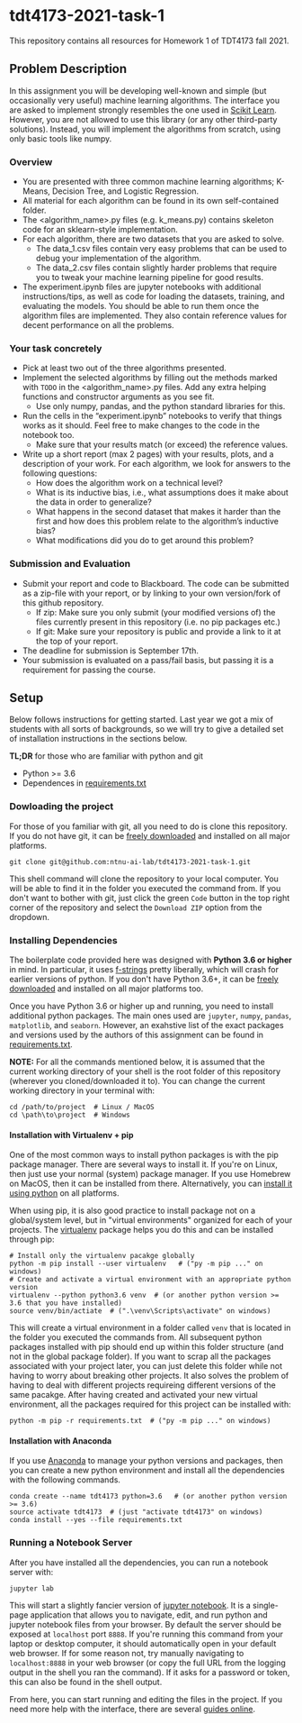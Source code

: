 # tdt4173-2021-task-1

This repository contains all resources for Homework 1 of TDT4173 fall 2021.

## Problem Description

In this assignment you will be developing well-known and simple (but occasionally very useful) machine learning algorithms. The interface you are asked to implement strongly resembles the one used in [Scikit Learn]( https://scikit-learn.org/stable/). However, you are not allowed to use this library (or any other third-party solutions). Instead, you will implement the algorithms from scratch, using only basic tools like numpy.

### Overview
- You are presented with three common machine learning algorithms; K-Means, Decision Tree, and Logistic Regression.
- All material for each algorithm can be found in its own self-contained folder.
- The <algorithm_name>.py files (e.g. k_means.py) contains skeleton code for an sklearn-style implementation.
- For each algorithm, there are two datasets that you are asked to solve. 
  - The data_1.csv files contain very easy problems that can be used to debug your implementation of the algorithm.
  - The data_2.csv files contain slightly harder problems that require you to tweak your machine learning pipeline for good results.
- The experiment.ipynb files are jupyter notebooks with additional instructions/tips, as well as code for loading the datasets, training, and evaluating the models. You should be able to run them once the algorithm files are implemented. They also contain reference values for decent performance on all the problems. 

### Your task concretely
- Pick at least two out of the three algorithms presented.
- Implement the selected algorithms by filling out the methods marked with `TODO` in the <algorithm_name>.py files. Add any extra helping functions and constructor arguments as you see fit.
  - Use only numpy, pandas, and the python standard libraries for this.
- Run the cells in the “experiment.ipynb” notebooks to verify that things works as it should. Feel free to make changes to the code in the notebook too.
  - Make sure that your results match (or exceed) the reference values.
- Write up a short report (max 2 pages) with your results, plots, and a description of your work. For each algorithm, we look for answers to the following questions:
  - How does the algorithm work on a technical level?
  - What is its inductive bias, i.e., what assumptions does it make about the data in order to generalize?
  - What happens in the second dataset that makes it harder than the first and how does this problem relate to the algorithm’s inductive bias?
  - What modifications did you do to get around this problem?


### Submission and Evaluation
- Submit your report and code to Blackboard. The code can be submitted as a zip-file with your report, or by linking to your own version/fork of this github repository.
  - If zip: Make sure you only submit (your modified versions of) the files currently present in this repository (i.e. no pip packages etc.)
  - If git: Make sure your repository is public and provide a link to it at the top of your report.
- The deadline for submission is September 17th.
- Your submission is evaluated on a pass/fail basis, but passing it is a requirement for passing the course.


## Setup 

Below follows instructions for getting started. Last year we got a mix of students with all sorts of backgrounds, so we will try to give a detailed set of installation instructions in the sections below.

**TL;DR** for those who are familiar with python and git 
- Python >= 3.6 
- Dependences in [requirements.txt](requirements.txt)

### Dowloading the project 

For those of you familiar with git, all you need to do is clone this repository. If you do not have git, it can be [freely downloaded](https://git-scm.com/downloads) and installed on all major platforms.

```
git clone git@github.com:ntnu-ai-lab/tdt4173-2021-task-1.git
```

This shell command will clone the repository to your local computer. You will be able to find it in the folder you executed the command from. If you don't want to bother with git, just click the green `Code` button in the top right corner of the repository and select the `Download ZIP` option from the dropdown.

### Installing Dependencies 

The boilerplate code provided here was designed with **Python 3.6 or higher** in mind. In particular, it uses [f-strings](https://realpython.com/python-f-strings/) pretty liberally, which will crash for earlier versions of python. If you don't have Python 3.6+, it can be [freely downloaded](https://www.python.org/downloads/) and installed on all major platforms too.

Once you have Python 3.6 or higher up and running, you need to install additional python packages. The main ones used are `jupyter`, `numpy`, `pandas`, `matplotlib`, and `seaborn`. However, an exahstive list of the exact packages and versions used by the authors of this assignment can be found in [requirements.txt](./requirements.txt).

**NOTE:** For all the commands mentioned below, it is assumed that the current working directory of your shell is the root folder of this repository (wherever you cloned/downloaded it to). You can change the current working directory in your terminal with:

```
cd /path/to/project  # Linux / MacOS 
cd \path\to\project  # Windows
```

#### Installation with Virtualenv + pip

One of the most common ways to install python packages is with the pip package manager. There are several ways to install it. If you're on Linux, then just use your normal (system) package manager. If you use Homebrew on MacOS, then it can be installed from there. Alternatively, you can [install it using python](https://pip.pypa.io/en/stable/installation/) on all platforms.

When using pip, it is also good practice to install package not on a global/system level, but in "virtual environments" organized for each of your projects. The [virtualenv](https://packaging.python.org/guides/installing-using-pip-and-virtual-environments/) package helps you do this and can be installed through pip:

```
# Install only the virtualenv pacakge globally
python -m pip install --user virtualenv   # ("py -m pip ..." on windows)
# Create and activate a virtual environment with an appropriate python version 
virtualenv --python python3.6 venv  # (or another python version >= 3.6 that you have installed)
source venv/bin/actiate  # (".\venv\Scripts\activate" on windows)
```

This will create a virtual environment in a folder called `venv` that is located in the folder you executed the commands from. All subsequent python packages installed with pip should end up within this folder structure (and not in the global package folder). If you want to scrap all the packages associated with your project later, you can just delete this folder while not having to worry about breaking other projects. It also solves the problem of having to deal with different projects requireing different versions of the same pacakge. After having created and activated your new virtual environment, all the packages required for this project can be installed with:

```
python -m pip -r requirements.txt  # ("py -m pip ..." on windows)
```


#### Installation with Anaconda 

If you use [Anaconda](https://www.anaconda.com/products/individual) to manage your python versions and packages, then you can create a new python environment and install all the dependencies with the following commands.

```
conda create --name tdt4173 python=3.6   # (or another python version >= 3.6)
source activate tdt4173  # (just "activate tdt4173" on windows)
conda install --yes --file requirements.txt
```

### Running a Notebook Server

After you have installed all the dependencies, you can run a notebook server with:

```
jupyter lab
```

This will start a slightly fancier version of [jupyter notebook](https://jupyter.org). It is a single-page application that allows you to navigate, edit, and run python and jupyter notebook files from your browser. By default the server should be exposed at `localhost` port `8888`. If you're running this command from your laptop or desktop computer, it should automatically open in your default web browser. If for some reason not, try manually navigating to `localhost:8888` in your web browser (or copy the full URL from the logging output in the shell you ran the command). If it asks for a password or token, this can also be found in the shell output.

From here, you can start running and editing the files in the project. If you need more help with the interface, there are several [guides online](https://www.youtube.com/watch?v=7wfPqAyYADY).



